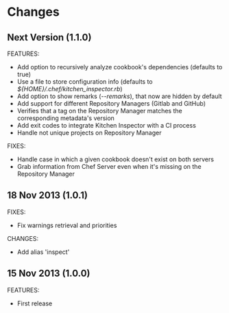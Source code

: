 Changes
==
Next Version (1.1.0)
--

FEATURES:

* Add option to recursively analyze cookbook's dependencies (defaults to true)
* Use a file to store configuration info (defaults to *${HOME}/.chef/kitchen_inspector.rb*)
* Add option to show remarks (*--remarks*), that now are hidden by default
* Add support for different Repository Managers (Gitlab and GitHub)
* Verifies that a tag on the Repository Manager matches the corresponding metadata's version
* Add exit codes to integrate Kitchen Inspector with a CI process
* Handle not unique projects on Repository Manager

FIXES:

* Handle case in which a given cookbook doesn't exist on both servers
* Grab information from Chef Server even when it's missing on the Repository Manager

18 Nov 2013 (1.0.1)
--

FIXES:

* Fix warnings retrieval and priorities

CHANGES:

* Add alias 'inspect'

15 Nov 2013 (1.0.0)
--

FEATURES:

* First release